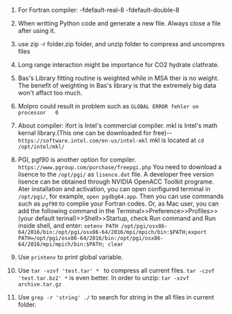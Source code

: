 1. For Fortran compiler:
	-fdefault-real-8 -fdefault-double-8
2. When writting Python code and generate a new file. Always close a file after using it.

3. use zip -r folder.zip folder, and unzip folder to compress and uncompres files

4. Long range interaction might be importance for CO2 hydrate clathrate.

5. Bas's Library fitting routine is weighted while in MSA ther is no weight. The benefit of weighting in Bas's library is that the extremely big data won't affact too much.

6. Molpro could result in problem such as `GLOBAL ERROR fehler on processor   0`

7. About compiler:
	ifort is Intel's commercial compiler.
	mkl is Intel's math kernal library.(This one can be downloaded for free)--`https://software.intel.com/en-us/intel-mkl`
	mkl is located at `cd /opt/intel/mkl/`

8. PGI, pgf90 is another option for compiler. `https://www.pgroup.com/purchase/freepgi.php`
	You need to download a lisence to the `/opt/pgi/` as `lisence.dat` file. A developer free version lisence can be obtained through NVIDIA OpenACC Toolkit programe.
	Ater installation and activation, you can open configured terminal in `/opt/pgi/`, for example, `open pgdbg64.app`. Then you can use commands such as `pgf90` to complie your Fortran codes.
	Or, as Mac user, you can add the following command in the Terminal>>Preference>>Profiles>>(your default terinal)>>Shell>>Startup, check Run command and Run inside shell, and enter: `setenv PATH /opt/pgi/osx86-64/2016/bin:/opt/pgi/osx86-64/2016/mpi/mpich/bin:$PATH;export PATH=/opt/pgi/osx86-64/2016/bin:/opt/pgi/osx86-64/2016/mpi/mpich/bin:$PATH; clear`

9. Use `printenv` to print global variable.

10. Use `tar -vzvf 'test.tar' * ` to compress all current files.
    `tar -czvf 'test.tar.bz2' *` is even better.
	In order to unzip: `tar -xzvf archive.tar.gz`

11. Use `grep -r 'string' ./` to search for string in the all files in current folder.
